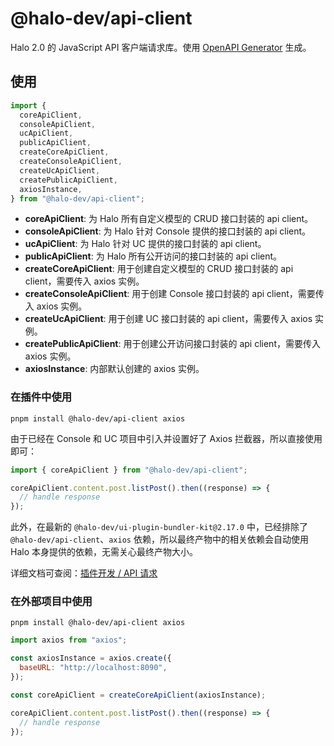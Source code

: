 # @halo-dev/api-client

Halo 2.0 的 JavaScript API 客户端请求库。使用 [OpenAPI Generator](https://openapi-generator.tech/) 生成。

## 使用

```javascript
import {
  coreApiClient,
  consoleApiClient,
  ucApiClient,
  publicApiClient,
  createCoreApiClient,
  createConsoleApiClient,
  createUcApiClient,
  createPublicApiClient,
  axiosInstance,
} from "@halo-dev/api-client";
```

- **coreApiClient**: 为 Halo 所有自定义模型的 CRUD 接口封装的 api client。
- **consoleApiClient**: 为 Halo 针对 Console 提供的接口封装的 api client。
- **ucApiClient**: 为 Halo 针对 UC 提供的接口封装的 api client。
- **publicApiClient**: 为 Halo 所有公开访问的接口封装的 api client。
- **createCoreApiClient**: 用于创建自定义模型的 CRUD 接口封装的 api client，需要传入 axios 实例。
- **createConsoleApiClient**: 用于创建 Console 接口封装的 api client，需要传入 axios 实例。
- **createUcApiClient**: 用于创建 UC 接口封装的 api client，需要传入 axios 实例。
- **createPublicApiClient**: 用于创建公开访问接口封装的 api client，需要传入 axios 实例。
- **axiosInstance**: 内部默认创建的 axios 实例。

### 在插件中使用

```shell
pnpm install @halo-dev/api-client axios
```

由于已经在 Console 和 UC 项目中引入并设置好了 Axios 拦截器，所以直接使用即可：

```javascript
import { coreApiClient } from "@halo-dev/api-client";

coreApiClient.content.post.listPost().then((response) => {
  // handle response
});
```

此外，在最新的 `@halo-dev/ui-plugin-bundler-kit@2.17.0` 中，已经排除了 `@halo-dev/api-client`、`axios` 依赖，所以最终产物中的相关依赖会自动使用 Halo 本身提供的依赖，无需关心最终产物大小。

详细文档可查阅：[插件开发 / API 请求](https://docs.halo.run/developer-guide/plugin/api-reference/ui/api-request)

### 在外部项目中使用

```shell
pnpm install @halo-dev/api-client axios
```

```javascript
import axios from "axios";

const axiosInstance = axios.create({
  baseURL: "http://localhost:8090",
});

const coreApiClient = createCoreApiClient(axiosInstance);

coreApiClient.content.post.listPost().then((response) => {
  // handle response
});
```
